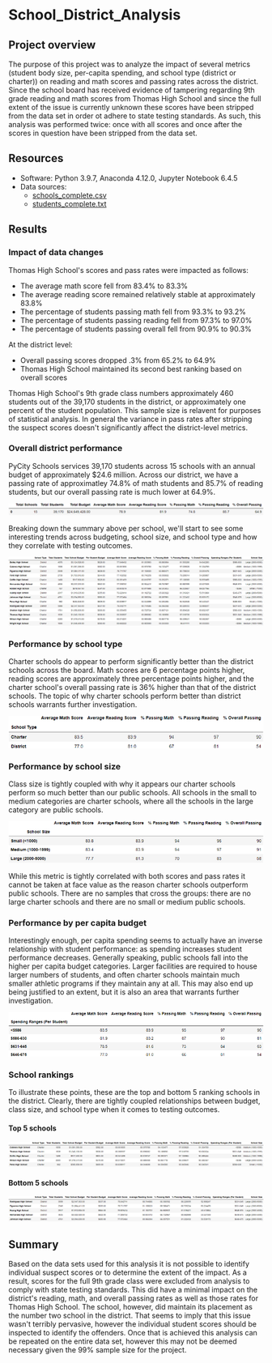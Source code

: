 # School_District_Analysis
## Project overview
The purpose of this project was to analyze the impact of several metrics (student body size, per-capita spending, and school type (district or charter)) on reading and math scores and passing rates across the district.  Since the school board has received evidence of tampering regarding 9th grade reading and math scores from Thomas High School and since the full extent of the issue is currently unknown these scores have been stripped from the data set in order ot adhere to state testing standards.  As such, this analysis was performed twice:  once with all scores and once after the scores in question have been stripped from the data set.

## Resources
* Software:  Python 3.9.7, Anaconda 4.12.0, Jupyter Notebook 6.4.5
* Data sources:  
  * [schools_complete.csv](https://github.com/curt0230/School_District_Analysis/blob/main/Resources/schools_complete.csv)
  * [students_complete.txt](https://github.com/curt0230/School_District_Analysis/blob/main/Resources/students_complete.csv)

## Results
### Impact of data changes
Thomas High School's scores and pass rates were impacted as follows:
* The average math score fell from 83.4% to 83.3%
* The average reading score remained relatively stable at approximately 83.8%
* The percentage of students passing math fell from 93.3% to 93.2%
* The percentage of students passing reading fell from 97.3% to 97.0%
* The percentage of students passing overall fell from 90.9% to 90.3%

At the district level:
  * Overall passing scores dropped .3% from 65.2% to 64.9%
  * Thomas High School maintained its second best ranking based on overall scores

Thomas High School's 9th grade class numbers approximately 460 students out of the 39,170 students in the district, or approximately one percent of the student population.  This sample size is relavent for purposes of statistical analysis.  In general the variance in pass rates after stripping the suspect scores doesn't significantly affect the district-level metrics.

### Overall district performance
PyCity Schools services 39,170 students across 15 schools with an annual budget of approximately $24.6 million.  Across our district, we have a passing rate of approximatley 74.8% of math students and 85.7% of reading students, but our overall passing rate is much lower at 64.9%.

![district_summary.png](/Analysis/district_summary.png)


Breaking down the summary above per school, we'll start to see some interesting trends across budgeting, school size, and school type and how they correlate with testing outcomes.

![per_school_summary.png](/Analysis/per_school_summary.png)


### Performance by school type
Charter schools do appear to perform significantly better than the district schools across the board.  Math scores are 6 percentage points higher, reading scores are approximately three percentage points higher, and the charter school's overall passing rate is 36% higher than that of the district schools.  The topic of why charter schools perform better than district schools warrants further investigation.

![type_summary.png](/Analysis/type_summary.png)


### Performance by school size
Class size is tightly coupled with why it appears our charter schools perform so much better than our public schools.  All schools in the small to medium categories are charter schools, where all the schools in the large category are public schools.  

![size_summary.png](/Analysis/size_summary.png)

While this metric is tightly correlated with both scores and pass rates it cannot be taken at face value as the reason charter schools outperform public schools.  There are no samples that cross the groups:  there are no large charter schools and there are no small or medium public schools.  


### Performance by per capita budget
Interestingly enough, per capita spending seems to actually have an inverse relationship with student performance:  as spending increases student performance decreases.  Generally speaking, public schools fall into the higher per capita budget categories.  Larger facilities are required to house larger numbers of students, and often charter schools maintain much smaller athletic programs if they maintain any at all.  This may also end up being justified to an extent, but it is also an area that warrants further investigation.  

![spending_summary.png](/Analysis/spending_summary.png)


### School rankings
To illustrate these points, these are the top and bottom 5 ranking schools in the district.  Clearly, there are tightly coupled relationships between budget, class size, and school type when it comes to testing outcomes. 

#### Top 5 schools
![top_5_schools.png](/Analysis/top_5_schools.png)


#### Bottom 5 schools
![bottom_5_schools.png](/Analysis/bottom_5_schools.png)


## Summary
Based on the data sets used for this analysis it is not possible to identify individual suspect scores or to determine the extent of the impact.  As a result, scores for the full 9th grade class were excluded from analysis to comply with state testing standards.  This did have a minimal impact on the district's reading, math, and overall passing rates as well as those rates for Thomas High School.  The school, however, did maintain its placement as the number two school in the district.  That seems to imply that this issue wasn't terribly pervasive, however the individual student scores should be inspected to identify the offenders.  Once that is achieved this analysis can be repeated on the entire data set, however this may not be deemed necessary given the 99% sample size for the project.
